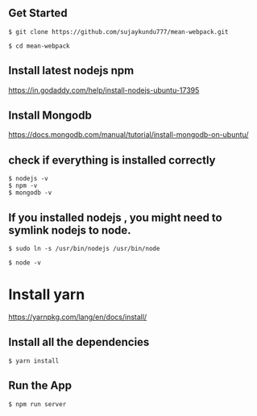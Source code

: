 
 ## Get Started

  `$ git clone https://github.com/sujaykundu777/mean-webpack.git`

  `$ cd mean-webpack`

## Install latest nodejs npm

https://in.godaddy.com/help/install-nodejs-ubuntu-17395

## Install Mongodb

https://docs.mongodb.com/manual/tutorial/install-mongodb-on-ubuntu/

## check if everything is installed correctly

```
$ nodejs -v
$ npm -v
$ mongodb -v
```

## If you installed nodejs , you might need to symlink nodejs to node.

`$ sudo ln -s /usr/bin/nodejs /usr/bin/node`

`$ node -v`

# Install yarn

https://yarnpkg.com/lang/en/docs/install/

## Install all the dependencies

`$ yarn install`

## Run the App

`$ npm run server`
